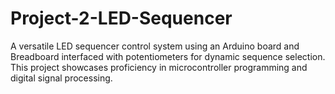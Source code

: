 # Project-2-LED-Sequencer
A versatile LED sequencer control system using an Arduino board and Breadboard interfaced with potentiometers for dynamic sequence selection. This project showcases proficiency in microcontroller programming and digital signal processing. 
